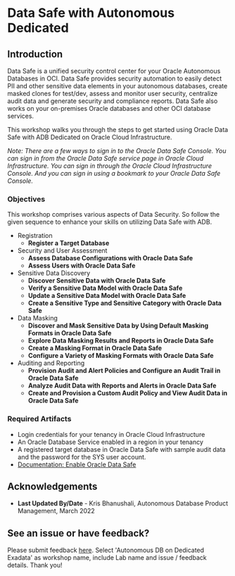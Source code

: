 # Data Safe with Autonomous Dedicated
## Introduction
Data Safe is a unified security control center for your Oracle Autonomous Databases in OCI. Data Safe provides security automation to easily detect PII and other sensitive data elements in your autonomous databases, create masked clones for test/dev, assess and monitor user security, centralize audit data and generate security and compliance reports. Data Safe also works on your on-premises Oracle databases and other OCI database services.

This workshop walks you through the steps to get started using Oracle Data Safe with ADB Dedicated on Oracle Cloud Infrastructure.

*Note: There are a few ways to sign in to the Oracle Data Safe Console. You can sign in from the Oracle Data Safe service page in Oracle Cloud Infrastructure. You can sign in through the Oracle Cloud Infrastructure Console. And you can sign in using a bookmark to your Oracle Data Safe Console.*

### Objectives

This workshop comprises various aspects of Data Security. So follow the given sequence to enhance your skills on utilizing Data Safe with ADB.
- Registration
    - **Register a Target Database**
- Security and User Assessment
    - **Assess Database Configurations with Oracle Data Safe**
    - **Assess Users with Oracle Data Safe**
- Sensitive Data Discovery
    - **Discover Sensitive Data with Oracle Data Safe**
    - **Verify a Sensitive Data Model with Oracle Data Safe**
    - **Update a Sensitive Data Model with Oracle Data Safe**
    - **Create a Sensitive Type and Sensitive Category with Oracle Data Safe**
- Data Masking
    - **Discover and Mask Sensitive Data by Using Default Masking Formats in Oracle Data Safe**
    - **Explore Data Masking Results and Reports in Oracle Data Safe**
    - **Create a Masking Format in Oracle Data Safe**
    - **Configure a Variety of Masking Formats with Oracle Data Safe**
- Auditing and Reporting
    - **Provision Audit and Alert Policies and Configure an Audit Trail in Oracle Data Safe**
    - **Analyze Audit Data with Reports and Alerts in Oracle Data Safe**
    - **Create and Provision a Custom Audit Policy and View Audit Data in Oracle Data Safe**

### Required Artifacts

- Login credentials for your tenancy in Oracle Cloud Infrastructure
- An Oracle Database Service enabled in a region in your tenancy
- A registered target database in Oracle Data Safe with sample audit data and the password for the SYS user account.
- [Documentation: Enable Oracle Data Safe](https://docs.oracle.com/en/cloud/paas/data-safe/udscs/enable-oracle-data-safe.html#GUID-1293621D-A6C6-448C-AD97-38B90A9473F0)

## Acknowledgements
- **Last Updated By/Date** - Kris Bhanushali, Autonomous Database Product Management, March 2022

## See an issue or have feedback?  
Please submit feedback [here](https://apexapps.oracle.com/pls/apex/f?p=133:1:::::P1_FEEDBACK:1).   Select 'Autonomous DB on Dedicated Exadata' as workshop name, include Lab name and issue / feedback details. Thank you!
